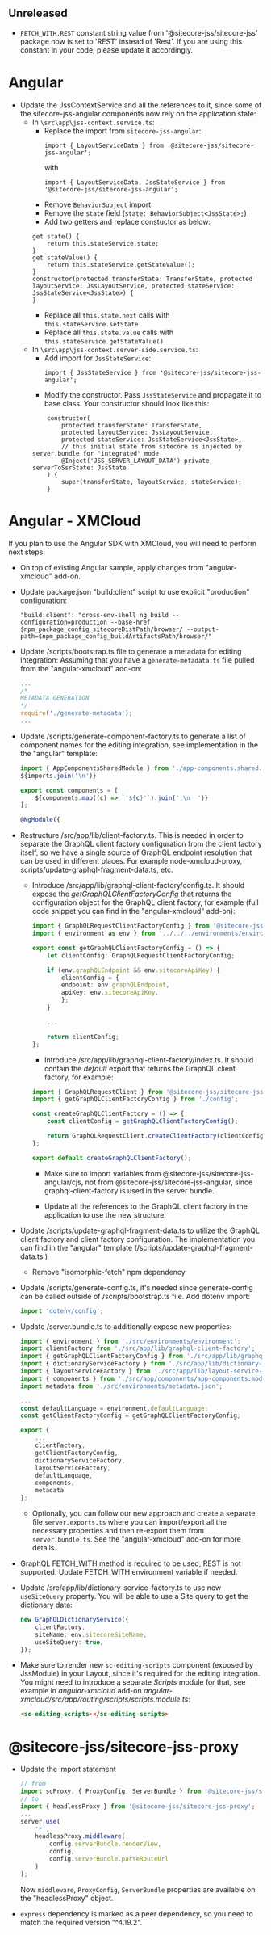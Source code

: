 ## Unreleased

* `FETCH_WITH.REST` constant string value from '@sitecore-jss/sitecore-jss' package now is set to 'REST' instead of 'Rest'. If you are using this constant in your code, please update it accordingly.

# Angular

* Update the JssContextService and all the references to it, since some of the sitecore-jss-angular components now rely on the application state:
    * In `\src\app\jss-context.service.ts`:
        * Replace the import from `sitecore-jss-angular`:
            ```
            import { LayoutServiceData } from '@sitecore-jss/sitecore-jss-angular';
            ```  
            with
            ```
            import { LayoutServiceData, JssStateService } from '@sitecore-jss/sitecore-jss-angular';
            ```
        * Remove `BehaviorSubject` import
        * Remove the `state` field (`state: BehaviorSubject<JssState>;`) 
        * Add two getters and replace constuctor as below:
        ```
        get state() {
            return this.stateService.state;
        }
        get stateValue() {
            return this.stateService.getStateValue();
        }
        constructor(protected transferState: TransferState, protected layoutService: JssLayoutService, protected stateService: JssStateService<JssState>) {
        }
        ```
        * Replace all `this.state.next` calls with `this.stateService.setState`
        * Replace all `this.state.value` calls with `this.stateService.getStateValue()`
    * In `\src\app\jss-context.server-side.service.ts`:
        * Add import for `JssStateService`:
            ```
            import { JssStateService } from '@sitecore-jss/sitecore-jss-angular';
            ```
        * Modify the constructor. Pass `JssStateService` and propagate it to base class. Your constructor should look like this:
        ```
            constructor(
                protected transferState: TransferState,
                protected layoutService: JssLayoutService,
                protected stateService: JssStateService<JssState>,
                // this initial state from sitecore is injected by server.bundle for "integrated" mode
                @Inject('JSS_SERVER_LAYOUT_DATA') private serverToSsrState: JssState
            ) {
                super(transferState, layoutService, stateService);
            }
        ```

# Angular - XMCloud

If you plan to use the Angular SDK with XMCloud, you will need to perform next steps:

* On top of existing Angular sample, apply changes from "angular-xmcloud" add-on.
* Update package.json "build:client" script to use explicit "production" configuration:

    ```shell
    "build:client": "cross-env-shell ng build --configuration=production --base-href $npm_package_config_sitecoreDistPath/browser/ --output-path=$npm_package_config_buildArtifactsPath/browser/"
    ```

* Update /scripts/bootstrap.ts file to generate a metadata for editing integration:
    Assuming that you have a `generate-metadata.ts` file pulled from the "angular-xmcloud" add-on:

    ```ts
    ...
    /*
    METADATA GENERATION
    */
    require('./generate-metadata');
    ...
    ```

* Update /scripts/generate-component-factory.ts to generate a list of component names for the editing integration, see implementation in the the "angular" template:

    ```ts
    import { AppComponentsSharedModule } from './app-components.shared.module';
    ${imports.join('\n')}

    export const components = [
        ${components.map((c) => `'${c}'`).join(',\n  ')}
    ];

    @NgModule({
    ```

* Restructure /src/app/lib/client-factory.ts. This is needed in order to separate the GraphQL client factory configuration from the client factory itself, so we have a single source of GraphQL endpoint resolution that can be used in different places. For example node-xmcloud-proxy, scripts/update-graphql-fragment-data.ts, etc.
  * Introduce /src/app/lib/graphql-client-factory/config.ts. It should expose the _getGraphQLClientFactoryConfig_ that returns the configuration object for the GraphQL client factory, for example (full code snippet you can find in the "angular-xmcloud" add-on):

    ```ts
    import { GraphQLRequestClientFactoryConfig } from '@sitecore-jss/sitecore-jss-angular/cjs';
    import { environment as env } from '../../../environments/environment';

    export const getGraphQLClientFactoryConfig = () => {
        let clientConfig: GraphQLRequestClientFactoryConfig;

        if (env.graphQLEndpoint && env.sitecoreApiKey) {
            clientConfig = {
            endpoint: env.graphQLEndpoint,
            apiKey: env.sitecoreApiKey,
            };
        }

        ...

        return clientConfig;
    };
    ```

    * Introduce /src/app/lib/graphql-client-factory/index.ts. It should contain the _default_ export that returns the GraphQL client factory, for example:

    ```ts
    import { GraphQLRequestClient } from '@sitecore-jss/sitecore-jss-angular/cjs';
    import { getGraphQLClientFactoryConfig } from './config';

    const createGraphQLClientFactory = () => {
        const clientConfig = getGraphQLClientFactoryConfig();

        return GraphQLRequestClient.createClientFactory(clientConfig);
    };

    export default createGraphQLClientFactory();
    ```

    * Make sure to import variables from @sitecore-jss/sitecore-jss-angular/cjs, not from @sitecore-jss/sitecore-jss-angular, since graphql-client-factory is used in the server bundle.

    * Update all the references to the GraphQL client factory in the application to use the new structure.

* Update /scripts/update-graphql-fragment-data.ts to utilize the GraphQL client factory and client factory configuration. The implementation you can find in the "angular" template (/scripts/update-graphql-fragment-data.ts
)
  * Remove "isomorphic-fetch" npm dependency

* Update /scripts/generate-config.ts, it's needed since generate-config can be called outside of /scripts/bootstrap.ts file. Add dotenv import:

    ```ts
    import 'dotenv/config';
    ```


* Update /server.bundle.ts to additionally expose new properties:

    ```ts
    import { environment } from './src/environments/environment';
    import clientFactory from './src/app/lib/graphql-client-factory';
    import { getGraphQLClientFactoryConfig } from './src/app/lib/graphql-client-factory/config';
    import { dictionaryServiceFactory } from './src/app/lib/dictionary-service-factory';
    import { layoutServiceFactory } from './src/app/lib/layout-service-factory';
    import { components } from './src/app/components/app-components.module';
    import metadata from './src/environments/metadata.json';

    ...
    const defaultLanguage = environment.defaultLanguage;
    const getClientFactoryConfig = getGraphQLClientFactoryConfig;

    export {
        ...
        clientFactory,
        getClientFactoryConfig,
        dictionaryServiceFactory,
        layoutServiceFactory,
        defaultLanguage,
        components,
        metadata
    };
    ```

    * Optionally, you can follow our new approach and create a separate file `server.exports.ts` where you can import/export all the necessary properties and then re-export them from `server.bundle.ts`. See the "angular-xmcloud" add-on for more details.

* GraphQL FETCH_WITH method is required to be used, REST is not supported. Update FETCH_WITH environment variable if needed.

* Update /src/app/lib/dictionary-service-factory.ts to use new `useSiteQuery` property. You will be able to use a Site query to get the dictionary data:

    ```ts
    new GraphQLDictionaryService({
        clientFactory,
        siteName: env.sitecoreSiteName,
        useSiteQuery: true,
    });
    ```

* Make sure to render new `sc-editing-scripts` component (exposed by JssModule) in your Layout, since it's required for the editing integration. You might need to introduce a separate _Scripts_ module for that, see example in _angular-xmcloud_ add-on _angular-xmcloud/src/app/routing/scripts/scripts.module.ts_:

    ```html
    <sc-editing-scripts></sc-editing-scripts>
    ```

# @sitecore-jss/sitecore-jss-proxy

* Update the import statement

    ```ts
    // from
    import scProxy, { ProxyConfig, ServerBundle } from '@sitecore-jss/sitecore-jss-proxy';
    // to
    import { headlessProxy } from '@sitecore-jss/sitecore-jss-proxy';
    ...
    server.use(
        '*',
        headlessProxy.middleware(
            config.serverBundle.renderView,
            config,
            config.serverBundle.parseRouteUrl
        )
    );
    ```

    Now `middleware`, `ProxyConfig`, `ServerBundle` properties are available on the "headlessProxy" object.

* `express` dependency is marked as a peer dependency, so you need to match the required version "^4.19.2".
